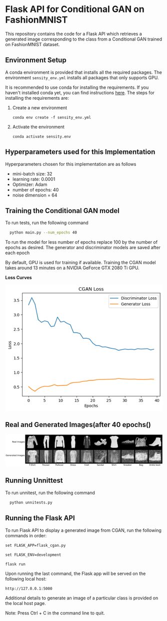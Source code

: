 
# Flask API for Conditional GAN on FashionMNIST

This repository contains the code for a Flask API which retrieves a generated image 
corresponding to the class from a Conditional GAN trained on FashionMNIST dataset.




## Environment Setup

A conda environment is provided that installs all the required packages. The environment `sensity_env.yml` installs all packages that only supports GPU.

It is recommended to use conda for installing the requirements. If you haven't installed conda yet, you can find instructions [here](https://www.anaconda.com/products/individual). 
The steps for installing the requirements are:

1. Create a new environment
   ```setup
   conda env create -f sensity_env.yml
   ```
   
2. Activate the environment
   ```setup
   conda activate sensity.env
   ```



## Hyperparameters used for this Implementation

Hyperparameters chosen for this implementation are as follows
* mini-batch size: 32
* learning rate: 0.0001
* Optimizer: Adam  
* number of epochs: 40
* noise dimension = 64


## Training the Conditional GAN model

To run tests, run the following command

```bash
  python main.py --num_epochs 40
```

To run the model for less number of epochs replace 100 by
the number of epochs as desired. The generator and discriminator 
models are saved after each epoch

By default, GPU is used for training if available. Training the CGAN model takes around 13 minutes on a NVIDIA GeForce 
GTX 2080 Ti GPU.

**Loss Curves**
<p align="center">
<img src="Sensity_Project_Results/CGAN.png" title="Training Loss Curves" alt="Training Loss Curves">
</p>



## Real and Generated Images(after 40 epochs()

<p align="center">
<img src="Sensity_Project_Results/Real_and_Generated_Images_side_by_side.png">
</p>


## Running Unnittest

To run unnitest, run the following command

```bash
  python unnitests.py 
```
## Running the Flask API

To run Flask API to display a generated image from CGAN,
 run the following commands in order:

   ```setup
   set FLASK_APP=flask_cgan.py
   ```

   ```setup
   set FLASK_ENV=development
   ```

   ```setup
   flask run
   ```

   Upon running the last command, the Flask app will be served on
   the following local host:
   ```setup
   http://127.0.0.1:5000
   ```

   Additional details to generate an image of a particular class 
   is provided on the local host page.

   Note: Press Ctrl + C in the command line to quit.
   
